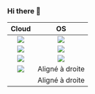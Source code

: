 ### Hi there 👋


| Cloud  | OS |
| :---------------: |:-----------:|
| <img src="https://img.shields.io/badge/terraform-%235835CC.svg?style=for-the-badge&logo=terraform&logoColor=white" /> | <img src="https://img.shields.io/badge/Windows-0078D6?style=for-the-badge&logo=windows&logoColor=white" />  |
| <img src="https://img.shields.io/badge/docker-%230db7ed.svg?style=for-the-badge&logo=docker&logoColor=white" />  | <img src="https://img.shields.io/badge/Debian-D70A53?style=for-the-badge&logo=debian&logoColor=white" /> |
| <img src="https://img.shields.io/badge/GoogleCloud-%234285F4.svg?style=for-the-badge&logo=google-cloud&logoColor=white" /> | <img src="https://img.shields.io/badge/Ubuntu-E95420?style=for-the-badge&logo=ubuntu&logoColor=white" /> |
| <img src="https://img.shields.io/badge/AWS-%23FF9900.svg?style=for-the-badge&logo=amazon-aws&logoColor=white" /> |    Aligné à droite |
|  |    Aligné à droite |


<!--
Here are some ideas to get you started:

- 🔭 I’m currently working on ...
- 🌱 I’m currently learning ...
- 👯 I’m looking to collaborate on ...
- 🤔 I’m looking for help with ...
- 💬 Ask me about ...
- 📫 How to reach me: ...
- 😄 Pronouns: ...
- ⚡ Fun fact: ...
-->
